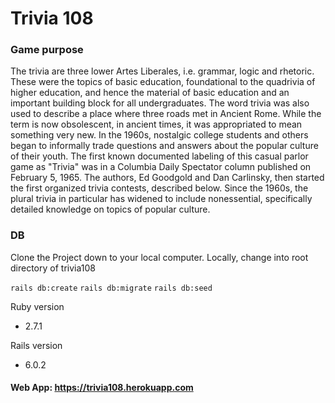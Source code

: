 # Trivia 108

### Game purpose

The trivia are three lower Artes Liberales, i.e. grammar, logic and rhetoric. These were the topics of basic education, foundational to the quadrivia of higher education, and hence the material of basic education and an important building block for all undergraduates. The word trivia was also used to describe a place where three roads met in Ancient Rome. While the term is now obsolescent, in ancient times, it was appropriated to mean something very new. In the 1960s, nostalgic college students and others began to informally trade questions and answers about the popular culture of their youth. The first known documented labeling of this casual parlor game as "Trivia" was in a Columbia Daily Spectator column published on February 5, 1965. The authors, Ed Goodgold and Dan Carlinsky, then started the first organized trivia contests, described below. Since the 1960s, the plural trivia in particular has widened to include nonessential, specifically detailed knowledge on topics of popular culture.

### DB
Clone the Project down to your local computer.
Locally, change into root directory of  trivia108

`rails db:create`
`rails db:migrate`
`rails db:seed`

Ruby version
- 2.7.1

Rails version
- 6.0.2

#### Web App: <https://trivia108.herokuapp.com>
